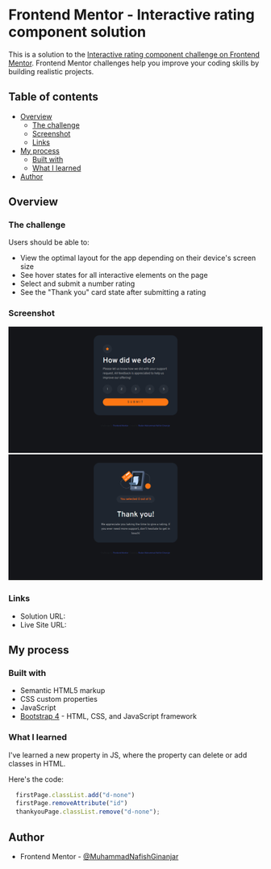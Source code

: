 # Frontend Mentor - Interactive rating component solution

This is a solution to the [Interactive rating component challenge on Frontend Mentor](https://www.frontendmentor.io/challenges/interactive-rating-component-koxpeBUmI). Frontend Mentor challenges help you improve your coding skills by building realistic projects. 

## Table of contents

- [Overview](#overview)
  - [The challenge](#the-challenge)
  - [Screenshot](#screenshot)
  - [Links](#links)
- [My process](#my-process)
  - [Built with](#built-with)
  - [What I learned](#what-i-learned)
- [Author](#author)

## Overview

### The challenge

Users should be able to:

- View the optimal layout for the app depending on their device's screen size
- See hover states for all interactive elements on the page
- Select and submit a number rating
- See the "Thank you" card state after submitting a rating

### Screenshot

![First-page](image.png)
![Thankyou-page](image-1.png)

### Links

- Solution URL: [](https://www.frontendmentor.io/solutions/interactive-rating-component-solution-_PZ44wtyGf)
- Live Site URL: [](https://muhammadnafishginanjar.github.io/Interactive-Rating-Component/)

## My process

### Built with

- Semantic HTML5 markup
- CSS custom properties
- JavaScript
- [Bootstrap 4](https://getbootstrap.com/) - HTML, CSS, and JavaScript framework

### What I learned

I've learned a new property in JS, where the property can delete or add classes in HTML.

Here's the code:
```js
  firstPage.classList.add("d-none")
  firstPage.removeAttribute("id")
  thankyouPage.classList.remove("d-none");
```

## Author

- Frontend Mentor - [@MuhammadNafishGinanjar](https://www.frontendmentor.io/profile/MuhammadNafishGinanjar)
